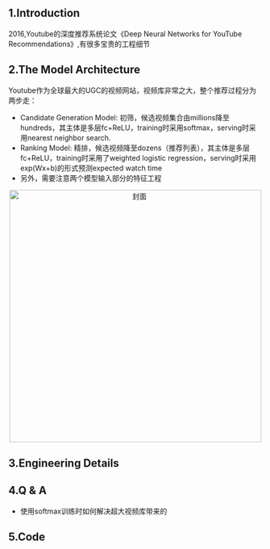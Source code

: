 ## 1.Introduction
2016,Youtube的深度推荐系统论文《Deep Neural Networks for YouTube Recommendations》,有很多宝贵的工程细节

## 2.The Model Architecture
Youtube作为全球最大的UGC的视频网站，视频库非常之大，整个推荐过程分为两步走：
- Candidate Generation Model: 初筛，候选视频集合由millions降至hundreds，其主体是多层fc+ReLU，training时采用softmax，serving时采用nearest neighbor search.
- Ranking Model: 精排，候选视频降至dozens（推荐列表），其主体是多层fc+ReLU，training时采用了weighted logistic regression，serving时采用exp(Wx+b)的形式预测expected watch time
- 另外，需要注意两个模型输入部分的特征工程
<div align=center>
<img width="500" src="img/YoutubeCandidate" alt="封面"/>
</div>

## 3.Engineering Details

## 4.Q & A
- 使用softmax训练时如何解决超大视频库带来的

## 5.Code


